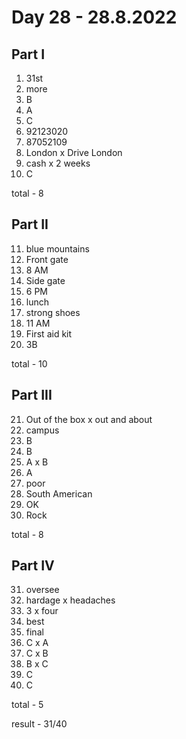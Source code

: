 # Day 28 - 28.8.2022

## Part I

1. 31st
2. more
3. B
4. A
5. C
6. 92123020
7. 87052109
8. London x Drive London
9. cash x 2 weeks
10. C

total - 8

## Part II

11. blue mountains
12. Front gate
13. 8 AM 
14. Side gate
15. 6 PM
16. lunch
17. strong shoes
18. 11 AM
19. First aid kit
20. 3B

total - 10

## Part III 

21. Out of the box x out and about
22. campus
23. B
24. B
25. A x B
26. A  
27. poor
28. South American 
29. OK
30. Rock

total - 8

## Part IV 

31. oversee
32. hardage x headaches
33. 3 x four 
34. best
35. final
36. C x A
37. C x B
38. B x C
39. C
40. C 

total - 5

result - 31/40